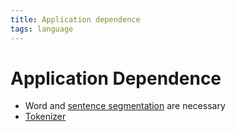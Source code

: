 ```yaml
---
title: Application dependence
tags: language
---
```


# Application Dependence
- Word and [sentence segmentation](Sentence%20Segmentation.md) are necessary
- [Tokenizer](Tokenizer.md)


































































































